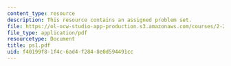 ```yaml
---
content_type: resource
description: This resource contains an assigned problem set.
file: https://ol-ocw-studio-app-production.s3.amazonaws.com/courses/2-23-hydrofoils-and-propellers-spring-2007/f40199f81f4c6ad4f2848e0d594491cc_ps1.pdf
file_type: application/pdf
resourcetype: Document
title: ps1.pdf
uid: f40199f8-1f4c-6ad4-f284-8e0d594491cc
---
```

